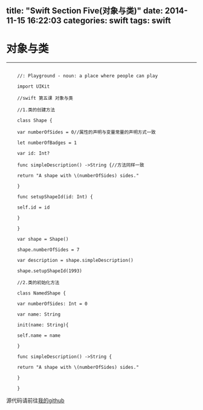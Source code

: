 title: "Swift Section Five(对象与类)" 
date: 2014-11-15 16:22:03 
categories: swift 
tags: swift 
---

# 对象与类
---

```obj-c

    //: Playground - noun: a place where people can play

    import UIKit

    //swift 第五课 对象与类

    //1.类的创建方法

    class Shape {

    var numberOfSides = 0//属性的声明与变量常量的声明方式一致

    let numberOfBadges = 1

    var id: Int?

    func simpleDescription() ->String {//方法同样一致

    return "A shape with \(numberOfSides) sides."

    }

    func setupShapeId(id: Int) {

    self.id = id

    }

    }

    var shape = Shape()

    shape.numberOfSides = 7

    var description = shape.simpleDescription()

    shape.setupShapeId(1993)

    //2.类的初始化方法

    class NamedShape {

    var numberOfSides: Int = 0

    var name: String

    init(name: String){

    self.name = name

    }

    func simpleDescription() ->String {

    return "A shape with \(numberOfSides) sides."

    }

    }

```

源代码请前往[我的github][1]

[1]:https://github.com/bb-coder/swift_Session